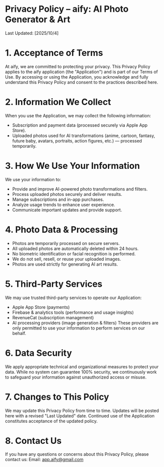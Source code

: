 # Privacy Policy – aify: AI Photo Generator & Art
Last Updated: [2025/10/4]

# 1. Acceptance of Terms
At aify, we are committed to protecting your privacy. This Privacy Policy applies to the aify application (the "Application") and is part of our Terms of Use. By accessing or using the Application, you acknowledge and fully understand this Privacy Policy and consent to the practices described here.

# 2. Information We Collect
When you use the Application, we may collect the following information:
- Subscription and payment data (processed securely via Apple App Store).
- Uploaded photos used for AI transformations (anime, cartoon, fantasy, future baby, avatars, portraits, action figures, etc.) — processed temporarily.

# 3. How We Use Your Information
We use your information to:
- Provide and improve AI-powered photo transformations and filters.
- Process uploaded photos securely and deliver results.
- Manage subscriptions and in-app purchases.
- Analyze usage trends to enhance user experience.
- Communicate important updates and provide support.

# 4. Photo Data & Processing
- Photos are temporarily processed on secure servers.
- All uploaded photos are automatically deleted within 24 hours.
- No biometric identification or facial recognition is performed.
- We do not sell, resell, or reuse your uploaded images.
- Photos are used strictly for generating AI art results.

# 5. Third-Party Services
We may use trusted third-party services to operate our Application:
- Apple App Store (payments)
- Firebase & analytics tools (performance and usage insights)
- RevenueCat (subscription management)
- AI processing providers (image generation & filters)
These providers are only permitted to use your information to perform services on our behalf.

# 6. Data Security
We apply appropriate technical and organizational measures to protect your data. While no system can guarantee 100% security, we continuously work to safeguard your information against unauthorized access or misuse.

# 7. Changes to This Policy
We may update this Privacy Policy from time to time. Updates will be posted here with a revised "Last Updated" date. Continued use of the Application constitutes acceptance of the updated policy.

# 8. Contact Us
If you have any questions or concerns about this Privacy Policy, please contact us:
Email: app.aify@gmail.com
